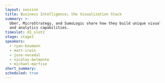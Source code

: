 ```yaml
---
layout: session
title: Business Intelligence; the Visualization Stack
summary: >-
  Uber, MicroStrategy, and SumoLogic share how they build unique visualization
  and analytics capabilities.
timeslot: d1_slot2
stage: stage1
speakers:
  - ryan-baumann
  - matt-irwin
  - jose-nocedal
  - nicolas-belmonte
  - michael-marfise
short_summary:
scheduled: true
---
```


